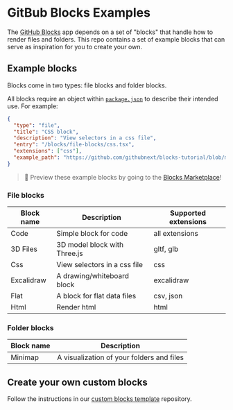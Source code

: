 # GitBub Blocks Examples

The [GitHub Blocks](https://github.com/githubnext/blocks) app depends on a set of "blocks" that handle how to render files and folders. This repo contains a set of example blocks that can serve as inspiration for you to create your own.

## Example blocks

Blocks come in two types: file blocks and folder blocks.

All blocks require an object within [`package.json`](https://github.com/githubnext/blocks-examples/blob/main/package.json#L20) to describe their intended use. For example:

```json
{
  "type": "file",
  "title": "CSS block",
  "description": "View selectors in a css file",
  "entry": "/blocks/file-blocks/css.tsx",
  "extensions": ["css"],
  "example_path": "https://github.com/githubnext/blocks-tutorial/blob/main/global.css"
}
```

> 👀 Preview these example blocks by going to the [Blocks Marketplace](https://blocks-marketplace.githubnext.com/)!

### File blocks

| Block name | Description                  | Supported extensions |
| ---------- | ---------------------------- | -------------------- |
| Code       | Simple block for code        | all extensions       |
| 3D Files   | 3D model block with Three.js | gltf, glb            |
| Css        | View selectors in a css file | css                  |
| Excalidraw | A drawing/whiteboard block   | excalidraw           |
| Flat       | A block for flat data files  | csv, json            |
| Html       | Render html                  | html                 |

### Folder blocks

| Block name | Description                               |
| ---------- | ----------------------------------------- |
| Minimap    | A visualization of your folders and files |

## Create your own custom blocks

Follow the instructions in our [custom blocks template](https://github.com/githubnext/blocks-template) repository.
